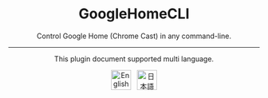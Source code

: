 <h1 align="center">GoogleHomeCLI</h1>

<p align="center">Control Google Home (Chrome Cast) in any command-line.</p>

---

<p align="center">This plugin document supported multi language.</p>

<p align="center">
    <a href="https://github.com/P2P-Develop/GoogleHomeCLI/blob/master/docs/README-en.md"
    ><img
            height="40"
            src="https://raw.githubusercontent.com/google/region-flags/gh-pages/svg/US.svg"
            alt="English"
    ></a>
    &nbsp;
    <a href="https://github.com/P2P-Develop/GoogleHomeCLI/blob/master/docs/README-ja.md"
    ><img
            height="40"
            src="https://raw.githubusercontent.com/google/region-flags/gh-pages/svg/JP.svg"
            alt="日本語"
    ></a>
</p>

